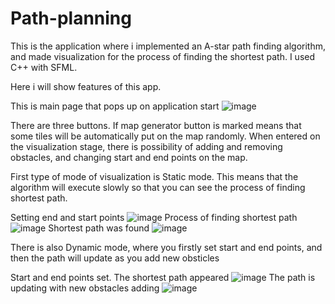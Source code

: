 # Path-planning
This is the application where i implemented an A-star path finding algorithm, and made visualization for the process of finding the shortest path.
I used C++ with SFML.

Here i will show features of this app.

This is main page that pops up on application start
![image](https://user-images.githubusercontent.com/76881722/228042879-dfc1ff29-2cd8-4d21-8cf1-17e8e2735d53.png)

There are three buttons. If map generator button is marked means that some tiles will be automatically put on the map randomly.
When entered on the visualization stage, there is possibility of adding and removing obstacles, and changing start and end points on the map.

First type of mode of visualization is Static mode. This means that the algorithm will execute slowly so that you can see the process of finding shortest path.

Setting end and start points
![image](https://user-images.githubusercontent.com/76881722/228043820-3a42d0aa-93ce-4ccd-8e35-3e14b50632d0.png)
Process of finding shortest path
![image](https://user-images.githubusercontent.com/76881722/228044577-c0257810-a23e-443a-9575-671634d8f0cc.png)
Shortest path was found
![image](https://user-images.githubusercontent.com/76881722/228044676-c6f73b57-0004-4959-ba54-28fd7c50a509.png)

There is also Dynamic mode, where you firstly set start and end points, and then the path will update as you add new obsticles

Start and end points set. The shortest path appeared
![image](https://user-images.githubusercontent.com/76881722/228045025-13db7611-378d-4230-a777-7aed558ed590.png)
The path is updating with new obstacles adding
![image](https://user-images.githubusercontent.com/76881722/228045149-72a87f05-da92-41f1-889a-d5696df1bb4d.png)



